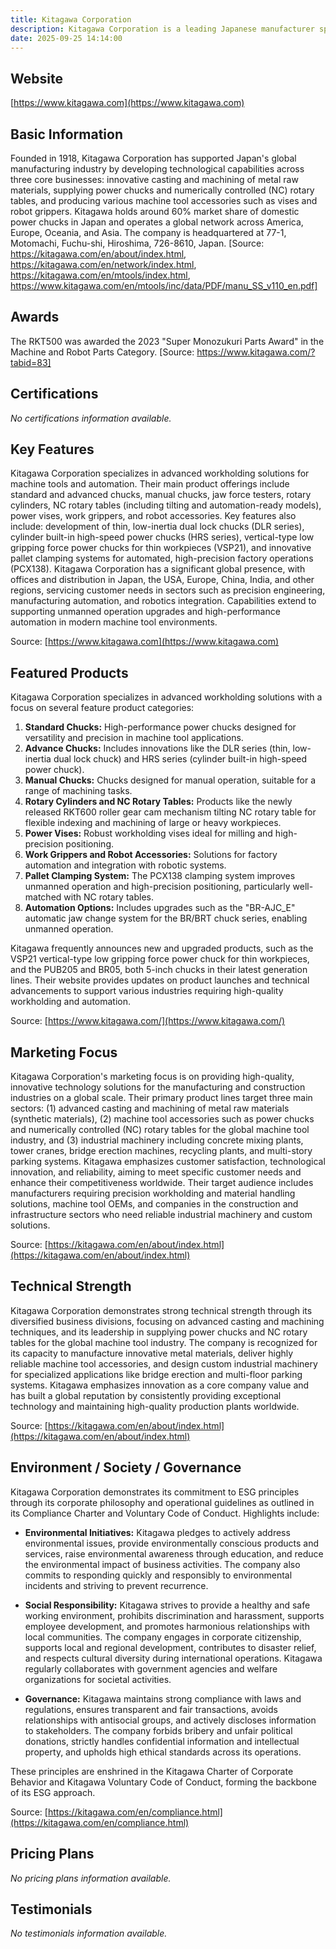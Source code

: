 ```yaml
---
title: Kitagawa Corporation
description: Kitagawa Corporation is a leading Japanese manufacturer specializing in workholding solutions, power chucks, rotary tables, and various machine tool accessories, with a strong global network and technological expertise developed since 1918.
date: 2025-09-25 14:14:00
---
```


## Website

[https://www.kitagawa.com](https://www.kitagawa.com)

## Basic Information

Founded in 1918, Kitagawa Corporation has supported Japan's global manufacturing industry by developing technological capabilities across three core businesses: innovative casting and machining of metal raw materials, supplying power chucks and numerically controlled (NC) rotary tables, and producing various machine tool accessories such as vises and robot grippers. Kitagawa holds around 60% market share of domestic power chucks in Japan and operates a global network across America, Europe, Oceania, and Asia. The company is headquartered at 77-1, Motomachi, Fuchu-shi, Hiroshima, 726-8610, Japan. [Source: https://kitagawa.com/en/about/index.html, https://kitagawa.com/en/network/index.html, https://kitagawa.com/en/mtools/index.html, https://www.kitagawa.com/en/mtools/inc/data/PDF/manu_SS_v110_en.pdf]

## Awards

The RKT500 was awarded the 2023 "Super Monozukuri Parts Award" in the Machine and Robot Parts Category. [Source: https://www.kitagawa.com/?tabid=83]

## Certifications

*No certifications information available.*

## Key Features

Kitagawa Corporation specializes in advanced workholding solutions for machine tools and automation. Their main product offerings include standard and advanced chucks, manual chucks, jaw force testers, rotary cylinders, NC rotary tables (including tilting and automation-ready models), power vises, work grippers, and robot accessories. Key features also include: development of thin, low-inertia dual lock chucks (DLR series), cylinder built-in high-speed power chucks (HRS series), vertical-type low gripping force power chucks for thin workpieces (VSP21), and innovative pallet clamping systems for automated, high-precision factory operations (PCX138). Kitagawa Corporation has a significant global presence, with offices and distribution in Japan, the USA, Europe, China, India, and other regions, servicing customer needs in sectors such as precision engineering, manufacturing automation, and robotics integration. Capabilities extend to supporting unmanned operation upgrades and high-performance automation in modern machine tool environments.

Source: [https://www.kitagawa.com](https://www.kitagawa.com)

## Featured Products

Kitagawa Corporation specializes in advanced workholding solutions with a focus on several feature product categories:

1. **Standard Chucks:** High-performance power chucks designed for versatility and precision in machine tool applications.
2. **Advance Chucks:** Includes innovations like the DLR series (thin, low-inertia dual lock chuck) and HRS series (cylinder built-in high-speed power chuck).
3. **Manual Chucks:** Chucks designed for manual operation, suitable for a range of machining tasks.
4. **Rotary Cylinders and NC Rotary Tables:** Products like the newly released RKT600 roller gear cam mechanism tilting NC rotary table for flexible indexing and machining of large or heavy workpieces.
5. **Power Vises:** Robust workholding vises ideal for milling and high-precision positioning.
6. **Work Grippers and Robot Accessories:** Solutions for factory automation and integration with robotic systems.
7. **Pallet Clamping System:** The PCX138 clamping system improves unmanned operation and high-precision positioning, particularly well-matched with NC rotary tables.
8. **Automation Options:** Includes upgrades such as the "BR-AJC_E" automatic jaw change system for the BR/BRT chuck series, enabling unmanned operation.

Kitagawa frequently announces new and upgraded products, such as the VSP21 vertical-type low gripping force power chuck for thin workpieces, and the PUB205 and BR05, both 5-inch chucks in their latest generation lines. Their website provides updates on product launches and technical advancements to support various industries requiring high-quality workholding and automation.

Source: [https://www.kitagawa.com/](https://www.kitagawa.com/)

## Marketing Focus

Kitagawa Corporation's marketing focus is on providing high-quality, innovative technology solutions for the manufacturing and construction industries on a global scale. Their primary product lines target three main sectors: (1) advanced casting and machining of metal raw materials (synthetic materials), (2) machine tool accessories such as power chucks and numerically controlled (NC) rotary tables for the global machine tool industry, and (3) industrial machinery including concrete mixing plants, tower cranes, bridge erection machines, recycling plants, and multi-story parking systems. Kitagawa emphasizes customer satisfaction, technological innovation, and reliability, aiming to meet specific customer needs and enhance their competitiveness worldwide. Their target audience includes manufacturers requiring precision workholding and material handling solutions, machine tool OEMs, and companies in the construction and infrastructure sectors who need reliable industrial machinery and custom solutions.

Source: [https://kitagawa.com/en/about/index.html](https://kitagawa.com/en/about/index.html)

## Technical Strength

Kitagawa Corporation demonstrates strong technical strength through its diversified business divisions, focusing on advanced casting and machining techniques, and its leadership in supplying power chucks and NC rotary tables for the global machine tool industry. The company is recognized for its capacity to manufacture innovative metal materials, deliver highly reliable machine tool accessories, and design custom industrial machinery for specialized applications like bridge erection and multi-floor parking systems. Kitagawa emphasizes innovation as a core company value and has built a global reputation by consistently providing exceptional technology and maintaining high-quality production plants worldwide.

Source: [https://kitagawa.com/en/about/index.html](https://kitagawa.com/en/about/index.html)

## Environment / Society / Governance

Kitagawa Corporation demonstrates its commitment to ESG principles through its corporate philosophy and operational guidelines as outlined in its Compliance Charter and Voluntary Code of Conduct. Highlights include:

- **Environmental Initiatives:** Kitagawa pledges to actively address environmental issues, provide environmentally conscious products and services, raise environmental awareness through education, and reduce the environmental impact of business activities. The company also commits to responding quickly and responsibly to environmental incidents and striving to prevent recurrence.

- **Social Responsibility:** Kitagawa strives to provide a healthy and safe working environment, prohibits discrimination and harassment, supports employee development, and promotes harmonious relationships with local communities. The company engages in corporate citizenship, supports local and regional development, contributes to disaster relief, and respects cultural diversity during international operations. Kitagawa regularly collaborates with government agencies and welfare organizations for societal activities.

- **Governance:** Kitagawa maintains strong compliance with laws and regulations, ensures transparent and fair transactions, avoids relationships with antisocial groups, and actively discloses information to stakeholders. The company forbids bribery and unfair political donations, strictly handles confidential information and intellectual property, and upholds high ethical standards across its operations.

These principles are enshrined in the Kitagawa Charter of Corporate Behavior and Kitagawa Voluntary Code of Conduct, forming the backbone of its ESG approach.

Source: [https://kitagawa.com/en/compliance.html](https://kitagawa.com/en/compliance.html)

## Pricing Plans

*No pricing plans information available.*

## Testimonials

*No testimonials information available.*